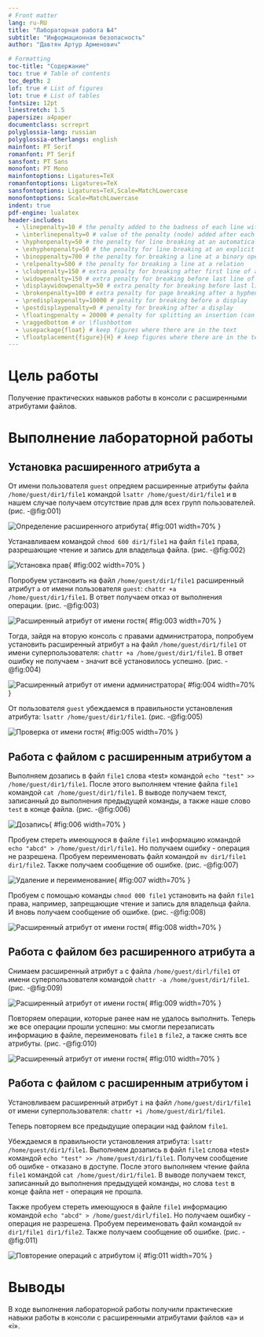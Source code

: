 ```yaml
---
# Front matter
lang: ru-RU
title: "Лабораторная работа №4"
subtitle: "Информационная безопасность"
author: "Давтян Артур Арменович"

# Formatting
toc-title: "Содержание"
toc: true # Table of contents
toc_depth: 2
lof: true # List of figures
lot: true # List of tables
fontsize: 12pt
linestretch: 1.5
papersize: a4paper
documentclass: scrreprt
polyglossia-lang: russian
polyglossia-otherlangs: english
mainfont: PT Serif
romanfont: PT Serif
sansfont: PT Sans
monofont: PT Mono
mainfontoptions: Ligatures=TeX
romanfontoptions: Ligatures=TeX
sansfontoptions: Ligatures=TeX,Scale=MatchLowercase
monofontoptions: Scale=MatchLowercase
indent: true
pdf-engine: lualatex
header-includes:
  - \linepenalty=10 # the penalty added to the badness of each line within a paragraph (no associated penalty node) Increasing the value makes tex try to have fewer lines in the paragraph.
  - \interlinepenalty=0 # value of the penalty (node) added after each line of a paragraph.
  - \hyphenpenalty=50 # the penalty for line breaking at an automatically inserted hyphen
  - \exhyphenpenalty=50 # the penalty for line breaking at an explicit hyphen
  - \binoppenalty=700 # the penalty for breaking a line at a binary operator
  - \relpenalty=500 # the penalty for breaking a line at a relation
  - \clubpenalty=150 # extra penalty for breaking after first line of a paragraph
  - \widowpenalty=150 # extra penalty for breaking before last line of a paragraph
  - \displaywidowpenalty=50 # extra penalty for breaking before last line before a display math
  - \brokenpenalty=100 # extra penalty for page breaking after a hyphenated line
  - \predisplaypenalty=10000 # penalty for breaking before a display
  - \postdisplaypenalty=0 # penalty for breaking after a display
  - \floatingpenalty = 20000 # penalty for splitting an insertion (can only be split footnote in standard LaTeX)
  - \raggedbottom # or \flushbottom
  - \usepackage{float} # keep figures where there are in the text
  - \floatplacement{figure}{H} # keep figures where there are in the text
---
```


# Цель работы

Получение практических навыков работы в консоли с расширенными атрибутами файлов.


# Выполнение лабораторной работы

## Установка расширенного атрибута a

От имени пользователя `guest` опредяем расширенные атрибуты файла `/home/guest/dir1/file1` командой `lsattr /home/guest/dir1/file1` и в нашем случае получаем отсутствие прав для всех групп пользователей. (рис. -@fig:001)

![Определение расширенного атрибута](image/1.png){ #fig:001 width=70% }

Устанавливаем командой `chmod 600 dir1/file1` на файл `file1` права, разрешающие чтение и запись для владельца файла. (рис. -@fig:002)

![Установка прав](image/2.png){ #fig:002 width=70% }

Попробуем установить на файл `/home/guest/dir1/file1` расширенный атрибут `a` от имени пользователя `guest`: `chattr +a /home/guest/dir1/file1`. В ответ получаем отказ от выполнения операции. (рис. -@fig:003)

![Расширенный атрибут от имени гостя](image/3.png){ #fig:003 width=70% }


Тогда, зайдя на вторую консоль с правами администратора, попробуем установить расширенный атрибут `a` на файл `/home/guest/dir1/file1` от имени суперпользователя: `chattr +a /home/guest/dir1/file1`. В ответ ошибку не получаем - значит всё установилось успешно. (рис. -@fig:004)

![Расширенный атрибут от имени администратора](image/4.png){ #fig:004 width=70% }

От пользователя `guest` убеждаемся в правильности установления атрибута: `lsattr /home/guest/dir1/file1`. (рис. -@fig:005)

![Проверка от имени гостя](image/5.png){ #fig:005 width=70% }

## Работа с файлом с расширенным атрибутом a

Выполняем дозапись в файл `file1` слова «test» командой `echo "test" >> /home/guest/dir1/file1`. После этого выполняем чтение файла `file1` командой `cat /home/guest/dir1/file1`. В выводе получаем текст, записанный до выполнения предыдущей команды, а также наше слово `test` в конце файла. (рис. -@fig:006)

![Дозапись](image/6.png){ #fig:006 width=70% }

Пробуем стереть имеющуюся в файле `file1` информацию командой `echo "abcd" > /home/guest/dirl/file1`. Но получаем ошибку - операция не разрешена. Пробуем переименовать файл командой `mv dir1/file1 dir1/file2`. Также получаем сообщение об ошибке. (рис. -@fig:007)

![Удаление и переименование](image/7.png){ #fig:007 width=70% }

Пробуем с помощью команды `chmod 000 file1` установить на файл `file1` права, например, запрещающие чтение и запись для владельца файла. И вновь получаем сообщение об ошибке. (рис. -@fig:008)

![Расширенный атрибут от имени гостя](image/8.png){ #fig:008 width=70% }

## Работа с файлом без расширенного атрибута a

Снимаем расширенный атрибут `a` с файла `/home/guest/dirl/file1` от имени суперпользователя командой `chattr -a /home/guest/dir1/file1`. (рис. -@fig:009)

![Расширенный атрибут от имени гостя](image/9,1.png){ #fig:009 width=70% }

Повторяем операции, которые ранее нам не удалось выполнить. Теперь же все операции прошли успешно: мы смогли перезаписать информацию в файле, переименовать `file1` в `file2`, а также снять все атрибуты. (рис. -@fig:010)

![Расширенный атрибут от имени гостя](image/9,2.png){ #fig:010 width=70% }

## Работа с файлом с расширенным атрибутом i

Установливаем расширенный атрибут `i` на файл `/home/guest/dir1/file1` от имени суперпользователя: `chattr +i /home/guest/dir1/file1`.

Теперь повторяем все предыдущие операции над файлом `file1`.

Убеждаемся в правильности установления атрибута: `lsattr /home/guest/dir1/file1`. Выполняем дозапись в файл `file1` слова «test» командой `echo "test" >> /home/guest/dir1/file1`. Получем сообщение об ошибке - отказано в доступе. После этого выполняем чтение файла `file1` командой `cat /home/guest/dir1/file1`. В выводе получаем текст, записанный до выполнения предыдущей команды, но слова `test` в конце файла нет - операция не прошла.

Также пробуем стереть имеющуюся в файле `file1` информацию командой `echo "abcd" > /home/guest/dirl/file1`. Но получаем ошибку - операция не разрешена.
Пробуем переименовать файл командой `mv dir1/file1 dir1/file2`. Также получаем сообщение об ошибке. (рис. -@fig:011)

![Повторение операций с атрибутом i](image/10.png){ #fig:011 width=70% }


# Выводы

В ходе выполнения лабораторной работы получили практические навыки работы в консоли с расширенными атрибутами файлов «а» и «i».